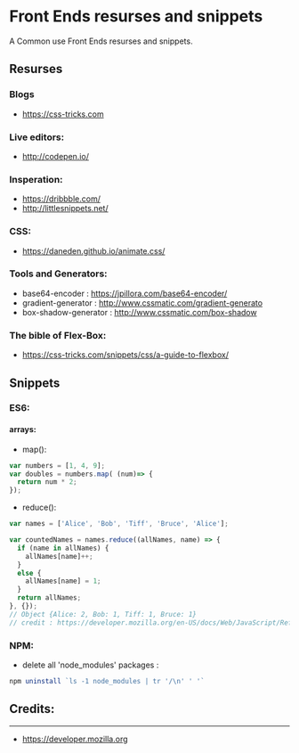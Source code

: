 # Front Ends resurses and snippets  
A Common use Front Ends resurses and snippets.    

## Resurses

### Blogs
- https://css-tricks.com

### Live editors:
- http://codepen.io/

### Insperation:
- https://dribbble.com/
- http://littlesnippets.net/

### CSS:
- https://daneden.github.io/animate.css/

### Tools and Generators:
- base64-encoder : https://jpillora.com/base64-encoder/
- gradient-generator : http://www.cssmatic.com/gradient-generato
- box-shadow-generator : http://www.cssmatic.com/box-shadow

### The bible of Flex-Box:
- https://css-tricks.com/snippets/css/a-guide-to-flexbox/



## Snippets

### ES6:

#### arrays:
- map():
```javascript
var numbers = [1, 4, 9];
var doubles = numbers.map( (num)=> {
  return num * 2;
});
```
- reduce():
```javascript
var names = ['Alice', 'Bob', 'Tiff', 'Bruce', 'Alice'];

var countedNames = names.reduce((allNames, name) => { 
  if (name in allNames) {
    allNames[name]++;
  }
  else {
    allNames[name] = 1;
  }
  return allNames;
}, {});
// Object {Alice: 2, Bob: 1, Tiff: 1, Bruce: 1}
// credit : https://developer.mozilla.org/en-US/docs/Web/JavaScript/Reference/Global_Objects/Array/Reduce
```
### NPM: 

- delete all 'node_modules' packages :
```javascript
npm uninstall `ls -1 node_modules | tr '/\n' ' '`
```




## Credits:
---
- https://developer.mozilla.org
